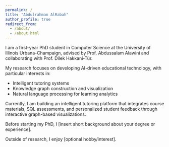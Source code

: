 ```yaml
---
permalink: /
title: "Abdulrahman AlRabah"
author_profile: true
redirect_from: 
  - /about/
  - /about.html
---
```


I am a first-year PhD student in Computer Science at the University of Illinois Urbana-Champaign, advised by Prof. Abdussalam Alawini and collaborating with Prof. Dilek Hakkani-Tür.  

My research focuses on developing AI-driven educational technology, with particular interests in:  
- Intelligent tutoring systems  
- Knowledge graph construction and visualization  
- Natural language processing for learning analytics  

Currently, I am building an intelligent tutoring platform that integrates course materials, SQL assessments, and personalized student feedback through interactive graph-based visualizations.  

Before starting my PhD, I [insert short background about your degree or experience].  

Outside of research, I enjoy [optional hobby/interest].  
